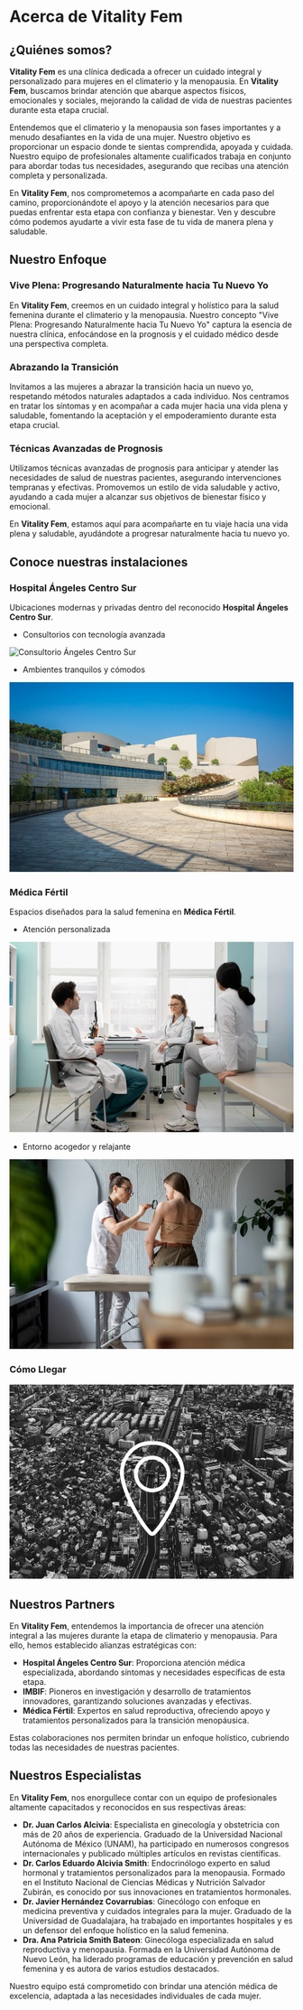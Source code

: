 # Acerca de Vitality Fem

## ¿Quiénes somos?

**Vitality Fem** es una clínica dedicada a ofrecer un cuidado integral y personalizado para mujeres en el climaterio y la menopausia. En **Vitality Fem**, buscamos brindar atención que abarque aspectos físicos, emocionales y sociales, mejorando la calidad de vida de nuestras pacientes durante esta etapa crucial.

Entendemos que el climaterio y la menopausia son fases importantes y a menudo desafiantes en la vida de una mujer. Nuestro objetivo es proporcionar un espacio donde te sientas comprendida, apoyada y cuidada. Nuestro equipo de profesionales altamente cualificados trabaja en conjunto para abordar todas tus necesidades, asegurando que recibas una atención completa y personalizada.

En **Vitality Fem**, nos comprometemos a acompañarte en cada paso del camino, proporcionándote el apoyo y la atención necesarios para que puedas enfrentar esta etapa con confianza y bienestar. Ven y descubre cómo podemos ayudarte a vivir esta fase de tu vida de manera plena y saludable.

## Nuestro Enfoque

### Vive Plena: Progresando Naturalmente hacia Tu Nuevo Yo

En **Vitality Fem**, creemos en un cuidado integral y holístico para la salud femenina durante el climaterio y la menopausia. Nuestro concepto "Vive Plena: Progresando Naturalmente hacia Tu Nuevo Yo" captura la esencia de nuestra clínica, enfocándose en la prognosis y el cuidado médico desde una perspectiva completa.

### Abrazando la Transición

Invitamos a las mujeres a abrazar la transición hacia un nuevo yo, respetando métodos naturales adaptados a cada individuo. Nos centramos en tratar los síntomas y en acompañar a cada mujer hacia una vida plena y saludable, fomentando la aceptación y el empoderamiento durante esta etapa crucial.

### Técnicas Avanzadas de Prognosis

Utilizamos técnicas avanzadas de prognosis para anticipar y atender las necesidades de salud de nuestras pacientes, asegurando intervenciones tempranas y efectivas. Promovemos un estilo de vida saludable y activo, ayudando a cada mujer a alcanzar sus objetivos de bienestar físico y emocional.

En **Vitality Fem**, estamos aquí para acompañarte en tu viaje hacia una vida plena y saludable, ayudándote a progresar naturalmente hacia tu nuevo yo.

## Conoce nuestras instalaciones

### Hospital Ángeles Centro Sur

Ubicaciones modernas y privadas dentro del reconocido **Hospital Ángeles Centro Sur**.

- Consultorios con tecnología avanzada

![Consultorio Ángeles Centro Sur](./imagenes/Hospital_1.jpg)

- Ambientes tranquilos y cómodos

![Sala de Espera Ángeles Centro Sur](./imagenes/Hospital_2.jpg)

### Médica Fértil

Espacios diseñados para la salud femenina en **Médica Fértil**.

- Atención personalizada

![Consultorio Médica Fértil](./imagenes/MF_1.jpg)


- Entorno acogedor y relajante

![Sala de Tratamiento Médica Fértil](./imagenes/MF_2.jpg)

### Cómo Llegar

![Mapa Ubicación](./imagenes/Mapa_1.jpg)

## Nuestros Partners

En **Vitality Fem**, entendemos la importancia de ofrecer una atención integral a las mujeres durante la etapa de climaterio y menopausia. Para ello, hemos establecido alianzas estratégicas con:

- **Hospital Ángeles Centro Sur**: Proporciona atención médica especializada, abordando síntomas y necesidades específicas de esta etapa.
- **IMBIF**: Pioneros en investigación y desarrollo de tratamientos innovadores, garantizando soluciones avanzadas y efectivas.
- **Médica Fértil**: Expertos en salud reproductiva, ofreciendo apoyo y tratamientos personalizados para la transición menopáusica.

Estas colaboraciones nos permiten brindar un enfoque holístico, cubriendo todas las necesidades de nuestras pacientes.

## Nuestros Especialistas

En **Vitality Fem**, nos enorgullece contar con un equipo de profesionales altamente capacitados y reconocidos en sus respectivas áreas:

- **Dr. Juan Carlos Alcivia**: Especialista en ginecología y obstetricia con más de 20 años de experiencia. Graduado de la Universidad Nacional Autónoma de México (UNAM), ha participado en numerosos congresos internacionales y publicado múltiples artículos en revistas científicas.
- **Dr. Carlos Eduardo Alcivia Smith**: Endocrinólogo experto en salud hormonal y tratamientos personalizados para la menopausia. Formado en el Instituto Nacional de Ciencias Médicas y Nutrición Salvador Zubirán, es conocido por sus innovaciones en tratamientos hormonales.
- **Dr. Javier Hernández Covarrubias**: Ginecólogo con enfoque en medicina preventiva y cuidados integrales para la mujer. Graduado de la Universidad de Guadalajara, ha trabajado en importantes hospitales y es un defensor del enfoque holístico en la salud femenina.
- **Dra. Ana Patricia Smith Bateon**: Ginecóloga especializada en salud reproductiva y menopausia. Formada en la Universidad Autónoma de Nuevo León, ha liderado programas de educación y prevención en salud femenina y es autora de varios estudios destacados.

Nuestro equipo está comprometido con brindar una atención médica de excelencia, adaptada a las necesidades individuales de cada mujer.
